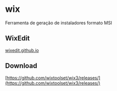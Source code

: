 # wix
Ferramenta de geração de instaladores formato MSI

## WixEdit
[wixedit.github.io](https://wixedit.github.io)

## Download
[https://github.com/wixtoolset/wix3/releases/](https://github.com/wixtoolset/wix3/releases/)


